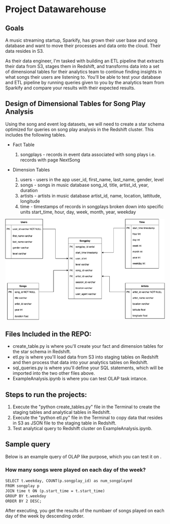 # Project Datawarehouse

## Goals

A music streaming startup, Sparkify, has grown their user base and song database and want to move their processes and data onto the cloud. Their data resides in S3.

As their data engineer, I'm tasked with building an ETL pipeline that extracts their data from S3, stages them in Redshift, and transforms data into a set of dimensional tables for their analytics team to continue finding insights in what songs their users are listening to. You'll be able to test your database and ETL pipeline by running queries given to you by the analytics team from Sparkify and compare your results with their expected results.

## Design of Dimensional Tables for Song Play Analysis
Using the song and event log datasets, we will need to create a star schema optimized for queries on song play analysis in the Redshift cluster. This includes the following tables.

* Fact Table

	1. 	songplays - records in event data associated with song plays i.e. records with page NextSong


* Dimension Tables

	1. users - users in the app
	user_id, first_name, last_name, gender, level
	2. songs - songs in music database
	song_id, title, artist_id, year, duration
	3. artists - artists in music database
	artist_id, name, location, lattitude, longitude
	4. time - timestamps of records in songplays broken down into specific units
	start_time, hour, day, week, month, year, weekday

![star table](./Star_schema.png)


## Files Included in the REPO:

* create_table.py is where you'll create your fact and dimension tables for the star schema in Redshift.
* etl.py is where you'll load data from S3 into staging tables on Redshift and then process that data into your analytics tables on Redshift.
* sql_queries.py is where you'll define your SQL statements, which will be imported into the two other files above.
* ExampleAnalysis.ipynb is where you can test OLAP task intance.


## Steps to run the projects:

1. Execute the "python create_tables.py" file in the Terminal to create the staging tables and analytical tables in Redshift.
2. Execute the "python etl.py" file in the Terminal to copy data that resides in S3 as JSON file to the staging table in Redshift.
3. Test analytical query to Redshift cluster on ExampleAnalysis.ipynb.

## Sample query
Below is an example query of OLAP like purpose, which you can test it on .
### How many songs were played on each day of the week?
	SELECT t.weekday, COUNT(p.songplay_id) as num_songplayed
	FROM songplay p
	JOIN time t ON (p.start_time = t.start_time)
	GROUP BY t.weekday
	ORDER BY 2 DESC;
	
After executing, you get the results of the numbaer of songs played on each day of the week by descending order.